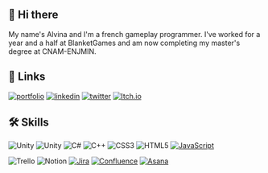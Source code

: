## 👋 Hi there 
My name's Alvina and I'm a french gameplay programmer. I've worked for a year and a half at BlanketGames and am now completing my master's degree at CNAM-ENJMIN.

## 🔗 Links
[![portfolio](https://img.shields.io/badge/my_portfolio-000?style=for-the-badge)](https://alvina-dr.com/) [![linkedin](https://img.shields.io/badge/linkedin-0A66C2?style=for-the-badge&logo=linkedin&logoColor=white)](https://www.linkedin.com/in/alvina-dr/) [![twitter](https://img.shields.io/badge/twitter-1DA1F2?style=for-the-badge&logo=x&logoColor=white)](https://x.com/alvina_dr_) [![Itch.io](https://img.shields.io/badge/itch.io-%23FF0B34.svg?logo=Itch.io&logoColor=white&style=for-the-badge)](https://alvina-dr.itch.io/)

## 🛠 Skills
![Unity](https://img.shields.io/badge/-UNITY-black?style=for-the-badge&logo=unity) ![Unity](https://img.shields.io/badge/-UNREAL5-black?style=for-the-badge&logo=unrealengine) ![C#](https://img.shields.io/badge/c%23-%23239120.svg?style=for-the-badge&logo=csharp&logoColor=white) ![C++](https://img.shields.io/badge/c++-%2300599C.svg?style=for-the-badge&logo=c%2B%2B&logoColor=white) ![CSS3](https://img.shields.io/badge/css3-%231572B6.svg?style=for-the-badge&logo=css3&logoColor=white) ![HTML5](https://img.shields.io/badge/html5-%23E34F26.svg?style=for-the-badge&logo=html5&logoColor=white) [![JavaScript](https://img.shields.io/badge/JavaScript-F7DF1E?logo=javascript&logoColor=000&style=for-the-badge)](#)

![Trello](https://img.shields.io/badge/Trello-%23026AA7.svg?style=for-the-badge&logo=Trello&logoColor=white) ![Notion](https://img.shields.io/badge/Notion-%23000000.svg?style=for-the-badge&logo=notion&logoColor=white) [![Jira](https://img.shields.io/badge/Jira-0052CC?logo=jira&logoColor=fff&style=for-the-badge)](#) [![Confluence](https://img.shields.io/badge/Confluence-172B4D?logo=confluence&logoColor=fff&style=for-the-badge)](#) [![Asana](https://img.shields.io/badge/Asana-F06A6A?logo=asana&logoColor=fff&style=for-the-badge)](#)

